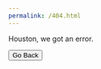 ```yaml
---
permalink: /404.html
---
```

<p>Houston, we got an error.</p>
<button onclick="goBack()">Go Back</button>

<script>
function goBack() {
  window.history.back();
}
</script>
